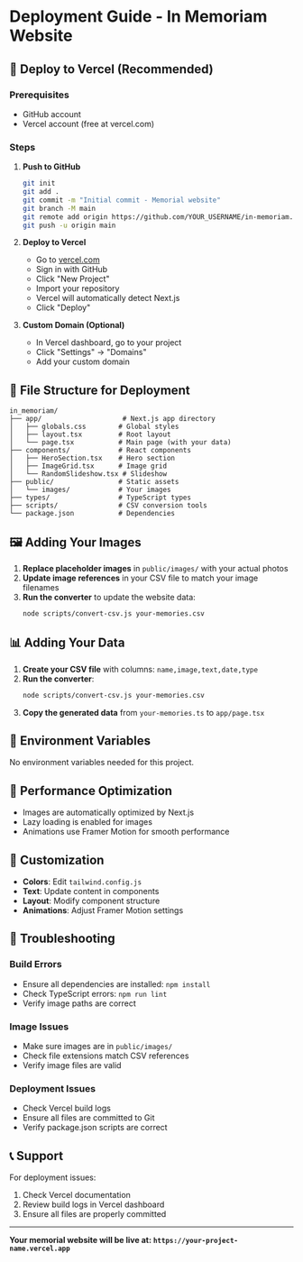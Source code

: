 # Deployment Guide - In Memoriam Website

## 🚀 Deploy to Vercel (Recommended)

### Prerequisites
- GitHub account
- Vercel account (free at vercel.com)

### Steps

1. **Push to GitHub**
   ```bash
   git init
   git add .
   git commit -m "Initial commit - Memorial website"
   git branch -M main
   git remote add origin https://github.com/YOUR_USERNAME/in-memoriam.git
   git push -u origin main
   ```

2. **Deploy to Vercel**
   - Go to [vercel.com](https://vercel.com)
   - Sign in with GitHub
   - Click "New Project"
   - Import your repository
   - Vercel will automatically detect Next.js
   - Click "Deploy"

3. **Custom Domain (Optional)**
   - In Vercel dashboard, go to your project
   - Click "Settings" → "Domains"
   - Add your custom domain

## 📁 File Structure for Deployment

```
in_memoriam/
├── app/                    # Next.js app directory
│   ├── globals.css        # Global styles
│   ├── layout.tsx         # Root layout
│   └── page.tsx           # Main page (with your data)
├── components/            # React components
│   ├── HeroSection.tsx    # Hero section
│   ├── ImageGrid.tsx      # Image grid
│   └── RandomSlideshow.tsx # Slideshow
├── public/                # Static assets
│   └── images/            # Your images
├── types/                 # TypeScript types
├── scripts/               # CSV conversion tools
└── package.json           # Dependencies
```

## 🖼️ Adding Your Images

1. **Replace placeholder images** in `public/images/` with your actual photos
2. **Update image references** in your CSV file to match your image filenames
3. **Run the converter** to update the website data:
   ```bash
   node scripts/convert-csv.js your-memories.csv
   ```

## 📊 Adding Your Data

1. **Create your CSV file** with columns: `name,image,text,date,type`
2. **Run the converter**:
   ```bash
   node scripts/convert-csv.js your-memories.csv
   ```
3. **Copy the generated data** from `your-memories.ts` to `app/page.tsx`

## 🔧 Environment Variables

No environment variables needed for this project.

## 📱 Performance Optimization

- Images are automatically optimized by Next.js
- Lazy loading is enabled for images
- Animations use Framer Motion for smooth performance

## 🎨 Customization

- **Colors**: Edit `tailwind.config.js`
- **Text**: Update content in components
- **Layout**: Modify component structure
- **Animations**: Adjust Framer Motion settings

## 🚨 Troubleshooting

### Build Errors
- Ensure all dependencies are installed: `npm install`
- Check TypeScript errors: `npm run lint`
- Verify image paths are correct

### Image Issues
- Make sure images are in `public/images/`
- Check file extensions match CSV references
- Verify image files are valid

### Deployment Issues
- Check Vercel build logs
- Ensure all files are committed to Git
- Verify package.json scripts are correct

## 📞 Support

For deployment issues:
1. Check Vercel documentation
2. Review build logs in Vercel dashboard
3. Ensure all files are properly committed

---

**Your memorial website will be live at: `https://your-project-name.vercel.app`** 
